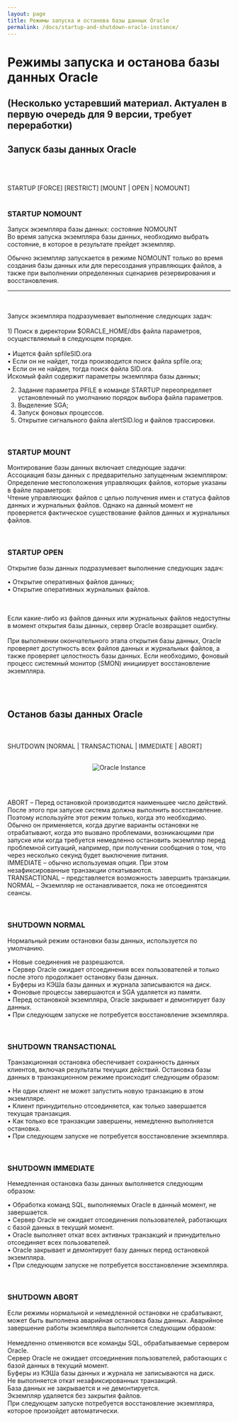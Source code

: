 ```yaml
---
layout: page
title: Режимы запуска и останова базы данных Oracle
permalink: /docs/startup-and-shutdown-oracle-instance/
---
```


# Режимы запуска и останова базы данных Oracle

## (Несколько устаревший материал. Актуален в первую очередь для 9 версии, требует переработки)

<h2>Запуск базы данных Oracle</h2>

<br/><br/>

STARTUP [FORCE] [RESTRICT] [MOUNT | OPEN | NOMOUNT]
<br/><br/>

<h3>STARTUP NOMOUNT</h3>

Запуск экземпляра базы данных: состояние NOMOUNT<br/>
Во время запуска экземпляра базы данных, необходимо выбрать состояние, в которое в результате прейдет экземпляр.<br/>


Обычно экземпляр запускается в режиме NOMOUNT только во время создания базы данных или для пересоздания управляющих файлов, а также при выполнении определенных сценариев резервирования и восстановления.


------------------------------------------------------------
<br/>
<br/>
Запуск экземпляра подразумевает выполнение следующих задач:
<br/><br/>
1) Поиск в директории $ORACLE_HOME/dbs файла параметров, осуществляемый в следующем порядке.
<br/><br/>
• Ищется файл spfileSID.ora<br/>
• Если он не найдет, тогда производится поиск файла spfile.ora;<br/>
• Если он не найден, тогда поиск файла SID.ora.<br/>
Искомый файл содержит параметры экземпляра базы данных;
<br/>

2) Задание параметра PFILE в команде STARTUP переопределяет установленный по умолчанию порядок выбора файла параметров.<br/>
3) Выделение SGA;<br/>
4) Запуск фоновых процессов.<br/>
5) Открытие сигнального файла alertSID.log и файлов трассировки. <br/>


<br/>

<h3>STARTUP MOUNT</h3>

Монтирование базы данных включает следующие задачи:<br/>
Ассоциация базы данных с предварительно запущенным экземпляром:<br/>
Определение местоположения управляющих файлов, которые указаны в файле параметров:<br/>
Чтение управляющих файлов с целью получения имен и статуса файлов данных и журнальных файлов. Однако на данный момент не проверяется фактическое существование файлов данных и журнальных файлов.



<br/>

<h3>STARTUP OPEN</h3>

Открытие базы данных подразумевает выполнение следующих задач:


• Открытие оперативных файлов данных;<br/>
• Открытие оперативных журнальных файлов.<br/>

<br/><br/>
Если какие-либо из файлов данных или журнальных файлов недоступны в момент открытия базы данных, сервер Oracle возвращает ошибку.
<br/><br/>
При выполнении окончательного этапа открытия базы данных, Oracle проверяет доступность всех файлов данных и журнальных файлов, а также проверяет целостность базы данных. Если необходимо, фоновый процесс системный монитор (SMON) инициирует восстановление экземпляра.

<br/><br/>

<h2>Останов базы данных Oracle</h2>

<br/><br/>
SHUTDOWN [NORMAL | TRANSACTIONAL | IMMEDIATE | ABORT]
<br/><br/>

<div align="center">

<img src="http://img.oradba.net/architecture/shutdown.jpg" border="0" alt="Oracle Instance"><br/>
</div>

<br/><br/>

ABORT – Перед остановкой производится наименьшее число действий. После этого при запуске система должна выполнить восстановление. Поэтому используйте этот режим только, когда это необходимо. Обычно он применяется, когда другие варианты остановки не отрабатывают, когда это вызвано проблемами, возникающими при запуске или когда требуется немедленно остановить экземпляр перед проблемной ситуаций, например, при получении сообщения о том, что через несколько секунд будет выключение питания.<br/>
IMMEDIATE – обычно используемая опция. При этом незафиксированные транзакции откатываются.<br/>
TRANSACTIONAL – представляется возможность завершить транзакции.<br/>
NORMAL – Экземпляр не останавливается, пока не отсоединятся сеансы. <br/>



<br/>
<h3>SHUTDOWN NORMAL</h3>


Нормальный режим остановки базы данных, используется по умолчанию.

• Новые соединения не разрешаются.<br/>
• Сервер Oracle ожидает отсоединения всех пользователей и только после этого продолжает остановку базы данных.<br/>
• Буферы из КЭШа базы данных и журнала записываются на диск.<br/>
• Фоновые процессы завершаются и SGA удаляется из памяти.<br/>
• Перед остановкой экземпляра, Oracle закрывает и демонтирует базу данных.<br/>
• При следующем запуске не потребуется восстановление экземпляра. <br/>


<br/>

<h3>SHUTDOWN TRANSACTIONAL</h3>


Транзакционная остановка обеспечивает сохранность данных клиентов, включая результаты текущих действий. Остановка базы данных в транзакционном режиме происходит следующим образом:

• Ни один клиент не может запустить новую транзакцию в этом экземпляре.<br/>
• Клиент принудительно отсоединяется, как только завершается текущая транзакция.<br/>
• Как только все транзакции завершены, немедленно выполняется остановка.<br/>
• При следующем запуске не потребуется восстановление экземпляра. <br/>

<br/>

<h3>SHUTDOWN IMMEDIATE</h3>

Немедленная остановка базы данных выполняется следующим образом:


• Обработка команд SQL, выполняемых Oracle в данный момент, не завершается.<br/>
• Сервер Oracle не ожидает отсоединения пользователей, работающих с базой данных в текущий момент.<br/>
• Oracle выполняет откат всех активных транзакций и принудительно отсоединяет всех пользователей.<br/>
• Oracle закрывает и демонтирует базу данных перед остановкой экземпляра.<br/>
• При следующем запуске не потребуется восстановление экземпляра. <br/>


<br/>

<h3>SHUTDOWN ABORT</h3>


Если режимы нормальной и немедленной остановки не срабатывают, может быть выполнена аварийная остановка базы данных. Аварийное завершение работы экземпляра выполняется следующим образом:
<br/><br/>
Немедленно отменяются все команды SQL, обрабатываемые сервером Oracle.<br/>
Сервер Oracle не ожидает отсоединения пользователей, работающих с базой данных в текущий момент.<br/>
Буферы из КЭШа базы данных и журнала не записываются на диск.<br/>
Не выполняется откат незафиксированных транзакций.<br/>
База данных не закрывается и не демонтируется.<br/>
Экземпляр удаляется без закрытия файлов.<br/>
При следующем запуске потребуется восстановление экземпляра, которое произойдет автоматически. <br/>
